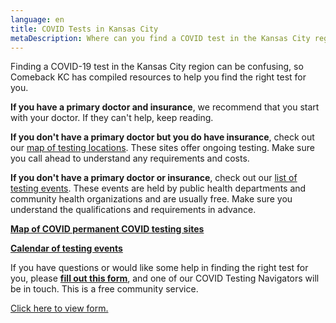 ```yaml
---
language: en
title: COVID Tests in Kansas City
metaDescription: Where can you find a COVID test in the Kansas City region?
---
```

Finding a COVID-19 test in the Kansas City region can be confusing, so Comeback KC has compiled resources to help you find the right test for you.

**If you have a primary doctor and insurance**, we recommend that you start with your doctor. If they can't help, keep reading.

**If you don't have a primary doctor but you do have insurance**, check out our [map of testing locations](https://www.comebackkc.com/kc-covid-testing-locations/). These sites offer ongoing testing. Make sure you call ahead to understand any requirements and costs.

**If you don't have a primary doctor or insurance**, check out our [list of testing events](https://www.comebackkc.com/testing-events/). These events are held by public health departments and community health organizations and are usually free. Make sure you understand the qualifications and requirements in advance.

**[Map of COVID permanent COVID testing sites](https://www.comebackkc.com/kc-covid-testing-locations/)**

**[Calendar of testing events](https://www.comebackkc.com/testing-events/)**

If you have questions or would like some help in finding the right test for you, please **[fill out this form](https://us.openforms.com/Form/62388863-1552-4187-ab3a-78ea224f3fdf)**, and one of our COVID Testing Navigators will be in touch. This is a free community service.

<a class="openforms-embed" href="https://us.openforms.com/Form/62388863-1552-4187-ab3a-78ea224f3fdf">Click here to view form.</a><script src="https://us.openforms.com/Scripts/embed-iframe.js"></script>